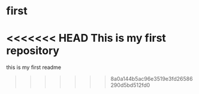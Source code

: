 # first
<<<<<<< HEAD
This is my first repository
=======

this is my first readme
>>>>>>> 8a0a144b5ac96e3519e3fd26586290d5bd512fd0
